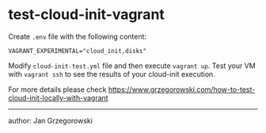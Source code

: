 # test-cloud-init-vagrant

Create `.env` file with the following content:

```
VAGRANT_EXPERIMENTAL="cloud_init,disks"
```

Modify `cloud-init-test.yml` file and then execute `vagrant up`.
Test your VM with `vagrant ssh` to see the results of your cloud-init execution.

For more details please check https://www.grzegorowski.com/how-to-test-cloud-init-locally-with-vagrant

---

author: Jan Grzegorowski
